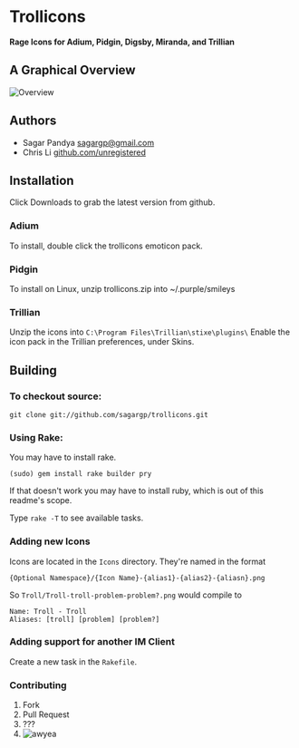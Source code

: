 # Trollicons

__Rage Icons for Adium, Pidgin, Digsby, Miranda, and Trillian__

## A Graphical Overview
![Overview](http://i.imgur.com/gY1il.png)

## Authors
* Sagar Pandya [sagargp@gmail.com](mailto:sagargp@gmail.com)
* Chris Li [github.com/unregistered](https://github.com/unregistered)

## Installation
Click Downloads to grab the latest version from github.

### Adium
To install, double click the trollicons emoticon pack.

### Pidgin
To install on Linux, unzip trollicons.zip into
~/.purple/smileys

### Trillian
Unzip the icons into `C:\Program Files\Trillian\stixe\plugins\`
Enable the icon pack in the Trillian preferences, under Skins.

## Building
### To checkout source:
	git clone git://github.com/sagargp/trollicons.git
	
### Using Rake:
You may have to install rake.

	(sudo) gem install rake builder pry
	
If that doesn't work you may have to install ruby, which is out of this readme's scope.
	
Type `rake -T` to see available tasks. 

### Adding new Icons
Icons are located in the `Icons` directory. They're named in the format

	{Optional Namespace}/{Icon Name}-{alias1}-{alias2}-{aliasn}.png

So `Troll/Troll-troll-problem-problem?.png` would compile to

	Name: Troll - Troll
	Aliases: [troll] [problem] [problem?]

### Adding support for another IM Client
Create a new task in the `Rakefile`.

### Contributing
1. Fork
2. Pull Request
3. ???
4. ![awyea](http://i.imgur.com/gvz8x.png)